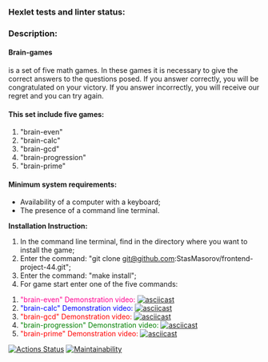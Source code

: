 ### Hexlet tests and linter status:
### **Description:**
#### **Brain-games** 
is a set of five math games. In these games it is necessary to give the correct answers to the questions posed. If you answer correctly, you will be congratulated on your victory. If you answer incorrectly, you will receive our regret and you can try again. 
#### **This set include five games:**
  1. "brain-even"
  2. "brain-calc"
  3. "brain-gcd"
  4. "brain-progression"
  5. "brain-prime"

#### **Minimum system requirements:**
* Availability of a computer with a keyboard; 
* The presence of a command line terminal.

**Installation Instruction:**
1. In the command line terminal, find in the directory where you want to install the game;
2. Enter the command: "git clone git@github.com:StasMasorov/frontend-project-44.git";
3. Enter the command: "make install";
4. For game start enter one of the five commands: 
  1) <span style="color:ff0090">"brain-even" Demonstration video:</span>
  [![asciicast](https://asciinema.org/a/2UaHtLnSnImkbIUtH0UmboXBC.svg)](https://asciinema.org/a/2UaHtLnSnImkbIUtH0UmboXBC)
  2) <span style="color:blue">"brain-calc" Demonstration video:</span>
  [![asciicast](https://asciinema.org/a/mBqgvT2Md3bpNyEfXTV3b9zMm.svg)](https://asciinema.org/a/mBqgvT2Md3bpNyEfXTV3b9zMm)
  3) <span style="color:red">"brain-gcd" Demonstration video:</span>
  [![asciicast](https://asciinema.org/a/eLPBGBan39SBGHhoNDJ1w15Hu.svg)](https://asciinema.org/a/eLPBGBan39SBGHhoNDJ1w15Hu)
  4) <span style="color:green">"brain-progression" Demonstration video:</span>
  [![asciicast](https://asciinema.org/a/r5CJyY7prPzg1Gxn24emomRD9.svg)](https://asciinema.org/a/r5CJyY7prPzg1Gxn24emomRD9)
  5) <span style="color:red">"brain-prime" Demonstration video:</span>
  [![asciicast](https://asciinema.org/a/QgwNpvZFLJuD7RkKq5OAS1gO6.svg)](https://asciinema.org/a/QgwNpvZFLJuD7RkKq5OAS1gO6)

[![Actions Status](https://github.com/StasMasorov/frontend-project-44/workflows/hexlet-check/badge.svg)](https://github.com/StasMasorov/frontend-project-44/actions)
[![Maintainability](https://api.codeclimate.com/v1/badges/9ccf0cca5220e67de82c/maintainability)](https://codeclimate.com/github/StasMasorov/frontend-project-44/maintainability)
